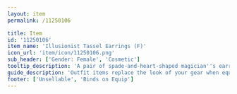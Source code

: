 ```yaml
---
layout: item
permalink: /11250106

title: Item
id: '11250106'
item_name: 'Illusionist Tassel Earrings (F)'
icon_url: 'item/icon/11250106.png'
sub_header: ['Gender: Female', 'Cosmetic']
tooltip_description: 'A pair of spade-and-heart-shaped magician''s earrings.'
guide_description: 'Outfit items replace the look of your gear when equipped.'
footer: ['Unsellable', 'Binds on Equip']
---
```


